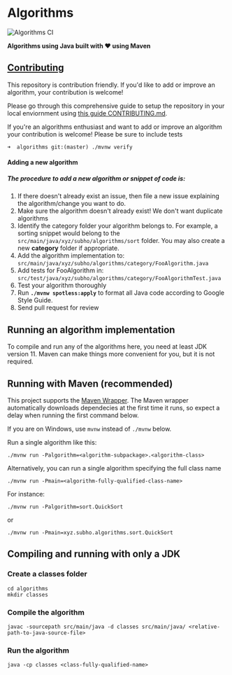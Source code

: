 # Algorithms

![Algorithms CI](https://github.com/ohbus/Algorithms/workflows/Algorithms%20CI/badge.svg)

**Algorithms using Java built with :heart: using Maven**

## [Contributing](https://github.com/ohbus/algorithms/blob/master/CONTRIBUTING.md)

This repository is contribution friendly. If you'd like to add or improve an algorithm, your contribution is welcome!

Please go through this comprehensive guide to setup the repository in your local enviornment using [this guide CONTRIBUTING.md](https://github.com/ohbus/algorithms/blob/master/CONTRIBUTING.md).

If you're an algorithms enthusiast and want to add or improve an algorithm your contribution is welcome! Please be sure to include tests

```
➜  algorithms git:(master) ./mvnw verify
```
#### Adding a new algorithm
##### The procedure to add a new algorithm or snippet of code is:

1. If there doesn't already exist an issue, then file a new issue explaining the algorithm/change you want to do.
2. Make sure the algorithm doesn't already exist! We don't want duplicate algorithms
3. Identify the category folder your algorithm belongs to. For example, a sorting snippet would belong to the `src/main/java/xyz/subho/algorithms/sort` folder. You may also create a new **category** folder if appropriate.
4. Add the algorithm implementation to: `src/main/java/xyz/subho/algorithms/category/FooAlgorithm.java`
5. Add tests for FooAlgorithm in: `src/test/java/xyz/subho/algorithms/category/FooAlgorithmTest.java`
6. Test your algorithm thoroughly
7. Run **`./mvnw spotless:apply`** to format all Java code according to Google Style Guide.
8. Send pull request for review

## Running an algorithm implementation

To compile and run any of the algorithms here, you need at least JDK version 11. Maven can make things more convenient for you, but it is not required.

## Running with Maven (recommended)

This project supports the [Maven Wrapper](http://maven.apache.org/plugins/maven-wrapper-plugin/wrapper-mojo.html). The Maven wrapper automatically downloads dependecies at the first time it runs, so expect a delay when running the first command below.

If you are on Windows, use `mvnw` instead of `./mvnw` below.

Run a single algorithm like this:

```
./mvnw run -Palgorithm=<algorithm-subpackage>.<algorithm-class>
```

Alternatively, you can run a single algorithm specifying the full class name

```
./mvnw run -Pmain=<algorithm-fully-qualified-class-name>

```

For instance:

```
./mvnw run -Palgorithm=sort.QuickSort
```

or

```
./mvnw run -Pmain=xyz.subho.algorithms.sort.QuickSort
```

## Compiling and running with only a JDK

### Create a classes folder

```
cd algorithms
mkdir classes
```

### Compile the algorithm

```
javac -sourcepath src/main/java -d classes src/main/java/ <relative-path-to-java-source-file>
```

### Run the algorithm

```
java -cp classes <class-fully-qualified-name>
```
